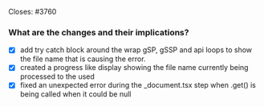 <!--
Thanks for opening a PR! Your contribution is much appreciated.
To make sure your PR is handled as smoothly as possible please:
 - Link issue via "Closes #[issue_number]
 - Choose & follow the right checklist for the change that you're making:
-->

Closes: #3760 

### What are the changes and their implications?

- [x] add try catch block around the wrap gSP, gSSP and api loops to show the file name that is causing the error.
- [x] created a progress like display showing the file name currently being processed to the used
- [x] fixed an unexpected error during the _document.tsx step when .get() is being called when it could be null  
